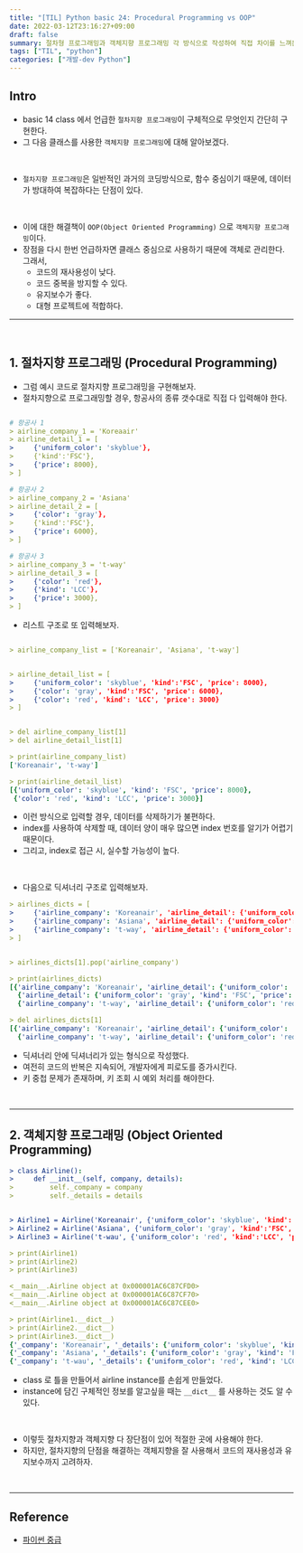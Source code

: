 ```yaml
---
title: "[TIL] Python basic 24: Procedural Programming vs OOP"
date: 2022-03-12T23:16:27+09:00
draft: false
summary: 절차형 프로그래밍과 객체지향 프로그래밍 각 방식으로 작성하여 직접 차이를 느껴본다.
tags: ["TIL", "python"]
categories: ["개발-dev Python"]
---
```


## Intro

- basic 14 class 에서 언급한 `절차지향 프로그래밍`이 구체적으로 무엇인지 간단히 구현한다.
- 그 다음 클래스를 사용한 `객체지향 프로그래밍`에 대해 알아보겠다.

<br>

- `절차지향 프로그래밍`은 일반적인 과거의 코딩방식으로, 함수 중심이기 때문에, 데이터가 방대하여 복잡하다는 단점이 있다.

<br>

- 이에 대한 해결책이 `OOP(Object Oriented Programming)` 으로 `객체지향 프로그래밍`이다.
- 장점을 다시 한번 언급하자면 클래스 중심으로 사용하기 때문에 객체로 관리한다. 그래서,
  - 코드의 재사용성이 낮다.
  - 코드 중복을 방지할 수 있다.
  - 유지보수가 좋다.
  - 대형 프로젝트에 적합하다.

---

<br>

## 1. 절차지향 프로그래밍 (Procedural Programming)

- 그럼 예시 코드로 절차지향 프로그래밍을 구현해보자.
- 절차지향으로 프로그래밍할 경우, 항공사의 종류 갯수대로 직접 다 입력해야 한다.

```yml

# 항공사 1
> airline_company_1 = 'Koreaair'
> airline_detail_1 = [
>     {'uniform_color': 'skyblue'},
>     {'kind':'FSC'},
>     {'price': 8000},
> ]

# 항공사 2
> airline_company_2 = 'Asiana'
> airline_detail_2 = [
>     {'color': 'gray'},
>     {'kind':'FSC'},
>     {'price': 6000},
> ]

# 항공사 3
> airline_company_3 = 't-way'
> airline_detail_3 = [
>     {'color': 'red'},
>     {'kind': 'LCC'},
>     {'price': 3000},
> ]

```

- 리스트 구조로 또 입력해보자.

```yml

> airline_company_list = ['Koreanair', 'Asiana', 't-way']


> airline_detail_list = [
>     {'uniform_color': 'skyblue', 'kind':'FSC', 'price': 8000},
>     {'color': 'gray', 'kind':'FSC', 'price': 6000},
>     {'color': 'red', 'kind': 'LCC', 'price': 3000}
> ]


> del airline_company_list[1]
> del airline_detail_list[1]

> print(airline_company_list)
['Koreanair', 't-way']

> print(airline_detail_list)
[{'uniform_color': 'skyblue', 'kind': 'FSC', 'price': 8000},
 {'color': 'red', 'kind': 'LCC', 'price': 3000}]

```

- 이런 방식으로 입력할 경우, 데이터를 삭제하기가 불편하다.
- index를 사용하여 삭제할 때, 데이터 양이 매우 많으면 index 번호를 알기가 어렵기 때문이다.
- 그리고, index로 접근 시, 실수할 가능성이 높다.

<br>

- 다음으로 딕셔너리 구조로 입력해보자.

```yml
> airlines_dicts = [
>     {'airline_company': 'Koreanair', 'airline_detail': {'uniform_color': 'skyblue', 'kind':'FSC', 'price': 8000}},
>     {'airline_company': 'Asiana', 'airline_detail': {'uniform_color': 'gray', 'kind':'FSC', 'price': 6000}},
>     {'airline_company': 't-way', 'airline_detail': {'uniform_color': 'red', 'kind':'LCC', 'price': 3000}}
> ]


> airlines_dicts[1].pop('airline_company')

> print(airlines_dicts)
[{'airline_company': 'Koreanair', 'airline_detail': {'uniform_color': 'skyblue', 'kind': 'FSC', 'price': 8000}},
  {'airline_detail': {'uniform_color': 'gray', 'kind': 'FSC', 'price': 6000}},
  {'airline_company': 't-way', 'airline_detail': {'uniform_color': 'red', 'kind': 'LCC', 'price': 3000}}]

> del airlines_dicts[1]
[{'airline_company': 'Koreanair', 'airline_detail': {'uniform_color': 'skyblue', 'kind': 'FSC', 'price': 8000}},
  {'airline_company': 't-way', 'airline_detail': {'uniform_color': 'red', 'kind': 'LCC', 'price': 3000}}]


```

- 딕셔너리 안에 딕셔너리가 있는 형식으로 작성했다.
- 여전히 코드의 반복은 지속되어, 개발자에게 피로도를 증가시킨다.
- 키 중첩 문제가 존재하며, 키 조회 시 예외 처리를 해야한다.

<br>

---

## 2. 객체지향 프로그래밍 (Object Oriented Programming)

```yml
> class Airline():
>     def __init__(self, company, details):
>         self._company = company
>         self._details = details


> Airline1 = Airline('Koreanair', {'uniform_color': 'skyblue', 'kind':'FSC', 'price': 8000})
> Airline2 = Airline('Asiana', {'uniform_color': 'gray', 'kind':'FSC', 'price': 6000})
> Airline3 = Airline('t-wau', {'uniform_color': 'red', 'kind':'LCC', 'price': 3000})

> print(Airline1)
> print(Airline2)
> print(Airline3)

<__main__.Airline object at 0x000001AC6C87CFD0>
<__main__.Airline object at 0x000001AC6C87CF70>
<__main__.Airline object at 0x000001AC6C87CEE0>

> print(Airline1.__dict__)
> print(Airline2.__dict__)
> print(Airline3.__dict__)
{'_company': 'Koreanair', '_details': {'uniform_color': 'skyblue', 'kind': 'FSC', 'price': 8000}}
{'_company': 'Asiana', '_details': {'uniform_color': 'gray', 'kind': 'FSC', 'price': 6000}}
{'_company': 't-wau', '_details': {'uniform_color': 'red', 'kind': 'LCC', 'price': 3000}}
```

- class 로 틀을 만들어서 airline instance를 손쉽게 만들었다.
- instance에 담긴 구체적인 정보를 알고싶을 때는 `__dict__` 를 사용하는 것도 알 수 있다.

<br>

- 이렇듯 절차지향과 객체지향 다 장단점이 있어 적절한 곳에 사용해야 한다.
- 하지만, 절차지향의 단점을 해결하는 객체지향을 잘 사용해서 코드의 재사용성과 유지보수까지 고려하자.

<br>

---

## Reference

- [파이썬 중급](https://www.inflearn.com/course/%ED%94%84%EB%A1%9C%EA%B7%B8%EB%9E%98%EB%B0%8D-%ED%8C%8C%EC%9D%B4%EC%8D%AC-%EC%A4%91%EA%B8%89-%EC%9D%B8%ED%94%84%EB%9F%B0-%EC%98%A4%EB%A6%AC%EC%A7%80%EB%84%90)

